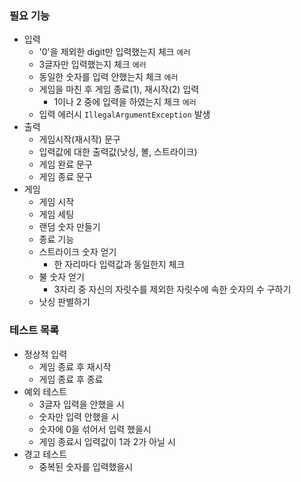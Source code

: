 ### 필요 기능

- 입력
  - '0'을 제외한 digit만 입력했는지 체크 `에러`
  - 3글자만 입력했는지 체크 `에러`
  - 동일한 숫자를 입력 안했는지 체크 `에러`
  - 게임을 마친 후 게임 종료(1), 재시작(2) 입력
    - 1이나 2 중에 입력을 하였는지 체크 `에러`
  - 입력 에러시 `IllegalArgumentException` 발생
- 출력
  - 게임시작(재시작) 문구
  - 입력값에 대한 출력값(낫싱, 볼, 스트라이크)
  - 게임 완료 문구
  - 게임 종료 문구
- 게임
  - 게임 시작
  - 게임 세팅
  - 랜덤 숫자 만들기
  - 종료 기능
  - 스트라이크 숫자 얻기
    - 한 자리마다 입력값과 동일한지 체크
  - 불 숫자 얻기
    - 3자리 중 자신의 자릿수를 제외한 자릿수에 속한 숫자의 수 구하기
  - 낫싱 판별하기

### 테스트 목록

- 정상적 입력
  - 게임 종료 후 재시작
  - 게임 종료 후 종료
- 예외 테스트
  - 3글자 입력을 안했을 시
  - 숫자만 입력 안했을 시
  - 숫자에 0을 섞어서 입력 했을시
  - 게임 종료시 입력값이 1과 2가 아닐 시
- 경고 테스트
  - 중복된 숫자를 입력했을시

  